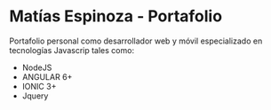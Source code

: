 # Matías Espinoza - Portafolio

Portafolio personal como desarrollador web y móvil especializado en tecnologías Javascrip tales como:

* NodeJS
* ANGULAR 6+
* IONIC 3+
* Jquery
